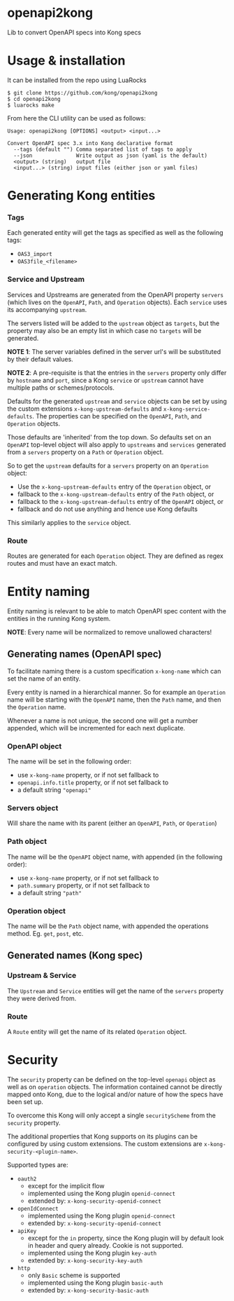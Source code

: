 # openapi2kong

Lib to convert OpenAPI specs into Kong specs

# Usage & installation

It can be installed from the repo using LuaRocks

```shell
$ git clone https://github.com/kong/openapi2kong
$ cd openapi2kong
$ luarocks make
```

From here the CLI utility can be used as follows:

```
Usage: openapi2kong [OPTIONS] <output> <input...>

Convert OpenAPI spec 3.x into Kong declarative format
  --tags (default "") Comma separated list of tags to apply
  --json              Write output as json (yaml is the default)
  <output> (string)   output file
  <input...> (string) input files (either json or yaml files)
```


# Generating Kong entities

### Tags

Each generated entity will get the tags as specified as well as the following
tags:

* `OAS3_import`
* `OAS3file_<filename>`

### Service and Upstream

Services and Upstreams are generated from the OpenAPI property `servers` (which
lives on the `OpenAPI`, `Path`, and `Operation` objects). Each `service` uses
its accompanying `upstream`.

The servers listed will be added to the `upstream` object as `targets`, but the
property may also be an empty list in which case no `targets` will be generated.

__NOTE 1__: The server variables defined in the server url's will be substituted
by their default values.

__NOTE 2__: A pre-requisite is that the entries in the `servers` property only
differ by `hostname` and `port`, since a Kong `service` or `upstream` cannot
have multiple paths or schemes/protocols.

Defaults for the generated `upstream` and `service` objects can be set by using
the custom extensions `x-kong-upstream-defaults` and `x-kong-service-defaults`.
The properties can be specified on the `OpenAPI`, `Path`, and `Operation` objects.

Those defaults are 'inherited' from the top down. So defaults set on an `OpenAPI`
top-level object will also apply to `upstreams` and `services` generated
from a `servers` property on a `Path` or `Operation` object.

So to get the `upstream` defaults for a `servers` property on an `Operation` object:

- Use the `x-kong-upstream-defaults` entry of the `Operation` object, or
- fallback to the `x-kong-upstream-defaults` entry of the `Path` object, or
- fallback to the `x-kong-upstream-defaults` entry of the `OpenAPI` object, or
- fallback and do not use anything and hence use Kong defaults

This similarly applies to the `service` object.

### Route

Routes are generated for each `Operation` object. They are defined as regex
routes and must have an exact match.

# Entity naming

Entity naming is relevant to be able to match OpenAPI spec content with the
entities in the running Kong system.

__NOTE__: Every name will be normalized to remove unallowed characters!

## Generating names (OpenAPI spec)

To facilitate naming there is a custom specification `x-kong-name` which can
set the name of an entity.

Every entity is named in a hierarchical manner. So for example an `Operation`
name will be starting with the `OpenAPI` name, then the `Path` name, and then
the `Operation` name.

Whenever a name is not unique, the second one will get a number appended, which
will be incremented for each next duplicate.

### OpenAPI object

The name will be set in the following order:

- use `x-kong-name` property, or if not set fallback to
- `openapi.info.title` property, or if not set fallback to
- a default string `"openapi"`

### Servers object

Will share the name with its parent (either an `OpenAPI`, `Path`, or `Operation`)

### Path object

The name will be the `OpenAPI` object name, with appended (in the following order):

- use `x-kong-name` property, or if not set fallback to
- `path.summary` property, or if not set fallback to
- a default string `"path"`

### Operation object

The name will be the `Path` object name, with appended the operations method.
Eg. `get`, `post`, etc.

## Generated names (Kong spec)

### Upstream & Service

The `Upstream` and `Service` entities will get the name of the `servers` property
they were derived from.

### Route

A `Route` entity will get the name of its related `Operation` object.

# Security

The `security` property can be defined on the top-level `openapi` object as well
as on `operation` objects. The information contained cannot be directly mapped
onto Kong, due to the logical and/or nature of how the specs have been set up.

To overcome this Kong will only accept a single `securityScheme` from the `security`
property.

The additional properties that Kong supports on its plugins can be configured
by using custom extensions. The custom extensions are `x-kong-security-<plugin-name>`.

Supported types are:

- `oauth2`
    - except for the implicit flow
    - implemented using the Kong plugin `openid-connect`
    - extended by: `x-kong-security-openid-connect`
- `openIdConnect`
    - implemented using the Kong plugin `openid-connect`
    - extended by: `x-kong-security-openid-connect`
- `apiKey`
    - except for the `in` property, since the Kong plugin will by default
      look in header and query already. Cookie is not supported.
    - implemented using the Kong plugin `key-auth`
    - extended by: `x-kong-security-key-auth`
- `http`
    - only `Basic` scheme is supported
    - implemented using the Kong plugin `basic-auth`
    - extended by: `x-kong-security-basic-auth`

